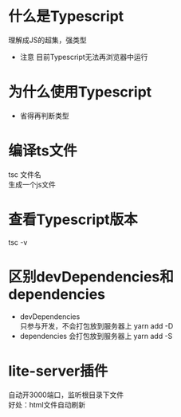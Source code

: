 # 什么是Typescript
理解成JS的超集，强类型
* 注意
  目前Typescript无法再浏览器中运行

# 为什么使用Typescript
* 省得再判断类型

# 编译ts文件
tsc 文件名 <br>
生成一个js文件

# 查看Typescript版本
tsc -v

# 区别devDependencies和dependencies
* devDependencies <br>
  只参与开发，不会打包放到服务器上
  yarn add -D
* dependencies
  会打包放到服务器上
  yarn add -S

# lite-server插件
自动开3000端口，监听根目录下文件 <br>
好处：html文件自动刷新